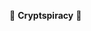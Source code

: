 🔐 **Cryptspiracy** 🔐

<!---
crokgit/crokgit is a ✨ special ✨ repository because its `README.md` (this file) appears on your GitHub profile.
You can click the Preview link to take a look at your changes.
--->
